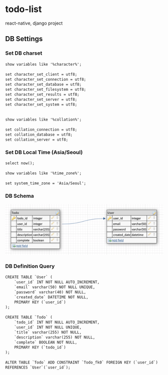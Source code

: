 # todo-list
react-native, django project




## DB Settings
### Set DB charset
```
show variables like '%character%';

set character_set_client = utf8;
set character_set_connection = utf8;
set character_set_database = utf8;
set character_set_filesystem = utf8;
set character_set_results = utf8;
set character_set_server = utf8;
set character_set_system = utf8;


show variables like '%collation%';

set collation_connection = utf8;
set collation_database = utf8;
set collation_server = utf8;
```

### Set DB Local Time (Asia/Seoul)
```
select now(); 

show variables like '%time_zone%'; 

set system_time_zone = 'Asia/Seoul';
```

### DB Schema 
<img src="/DB Schema.png" title="DB Schema"></img>


### DB Definition Query
```
CREATE TABLE `User` (
	`user_id` INT NOT NULL AUTO_INCREMENT,
	`email` varchar(50) NOT NULL UNIQUE,
	`password` varchar(40) NOT NULL,
	`created_date` DATETIME NOT NULL,
	PRIMARY KEY (`user_id`)
);

CREATE TABLE `Todo` (
	`todo_id` INT NOT NULL AUTO_INCREMENT,
	`user_id` INT NOT NULL UNIQUE,
	`title` varchar(255) NOT NULL,
	`description` varchar(255) NOT NULL,
	`complete` BOOLEAN NOT NULL,
	PRIMARY KEY (`todo_id`)
);

ALTER TABLE `Todo` ADD CONSTRAINT `Todo_fk0` FOREIGN KEY (`user_id`) REFERENCES `User`(`user_id`);
```
